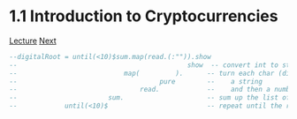 # 1.1 Introduction to Cryptocurrencies

[Lecture](https://www.youtube.com/watch?v=EoO76YCSTLo&list=PLJ3w5xyG4JWmBVIigNBytJhvSSfZZzfTm&index=1)
[Next](an-overview-of-haskell.md)

```hs
--digitalRoot = until(<10)$sum.map(read.(:"")).show
--                                           show  -- convert int to string
--                           map(         ).      -- turn each char (digit) into
--                                    pure        --    a string 
--                               read.            --    and then a number
--                       sum.                     -- sum up the list of numbers
--            until(<10)$                         -- repeat until the result is < 10
```